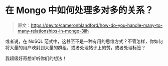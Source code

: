 # 在 Mongo 中如何处理多对多的关系？

> 原文：<https://dev.to/cameronblandford/how-do-you-handle-many-to-many-relationships-in-mongo-3iih>

或者说，在 NoSQL 范式中，这甚至不是一种有用的思维方式？不管怎样，你如何将大量的用户映射到大量的群组，或者处理帖子上的赞，或者处理标签？

我超级好奇想听听你们的想法！